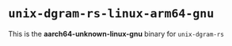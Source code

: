 # `unix-dgram-rs-linux-arm64-gnu`

This is the **aarch64-unknown-linux-gnu** binary for `unix-dgram-rs`
